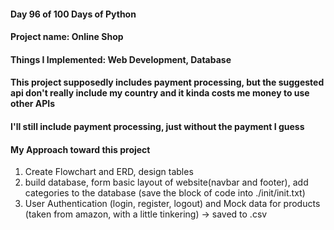 #### Day 96 of 100 Days of Python
#### Project name: Online Shop
#### Things I Implemented: Web Development, Database

#### This project supposedly includes payment processing, but the suggested api don't really include my country and it kinda costs me money to use other APIs

#### I'll still include payment processing, just without the payment I guess

#### My Approach toward this project
1. Create Flowchart and ERD, design tables
2. build database, form basic layout of website(navbar and footer), add categories to the database (save the block of code into ./init/init.txt)
3. User Authentication (login, register, logout) and Mock data for products (taken from amazon, with a little tinkering) -> saved to .csv